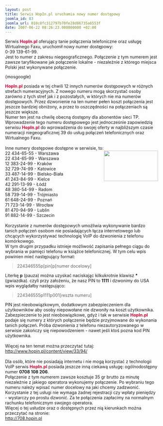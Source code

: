 ```yaml
---
layout: post
title: Serwis HopIn.pl uruchamia nowy numer dostępowy
joomla_id: 83
joomla_url: 010c8fc312797b70fe28d86735a6553f
date: 2007-06-22 08:26:23.000000000 +02:00
---
```

Serwis <strong style="color: #cc0033">HopIn.pl</strong> oferujący tanie połączenia telefoniczne oraz usługę Wirtualnego Faxu, uruchomił nowy numer dostępowy:<br />0-39 139-61-99.<br />Jest to numer z zakresu niegeograficznego. Połączenie z tym numerem jest zawsze taryfikowane jak połączenie lokalne - niezależnie z kt&oacute;rego miejsca Polski jest wykonywane połączenie.<p>{mosgoogle}</p><p><strong style="color: #cc0033">HopIn.pl</strong> posiada w tej chwili 12 innych numer&oacute;w dostępowych w r&oacute;żnych strefach numeracyjnych. Z nowego numeru mogą skorzystać osoby zar&oacute;wno z tych stref jak i z pozostałych, w kt&oacute;rych nie ma numer&oacute;w dostępowych. Przez dzwonienie na ten numer pełen koszt połączenia jest jeszcze bardziej obniżony, a przez to oszczędności na połączeniach są jeszcze większe.<br />Numer ten jest na chwilę obecną dostępny dla abonent&oacute;w sieci TP.<br />Wprowadzenie tego numeru dostępowego jest jednocześnie zapowiedzią serwisu <strong style="color: #cc0033">HopIn.pl</strong> do wprowadzenia do swojej oferty w najbliższym czasie numeracji niegeograficznej 39 do usług połączeń telefonicznych oraz Wirtualnego Faxu.<br /><br />Inne numery dostępowe dostępne w serwisie, to:<img src="http://www.hopin.pl/images/images/hopinpl_logo.jpg" alt=" " width="178" height="100" align="right" /><br />22 434-65-55 - Warszawa<br />22 434-65-99 - Warszawa<br />12 383-24-99 - Krak&oacute;w<br />32 729-74-99 - Katowice<br />33 487-14-99 - Bielsko-Biała<br />41 243-84-99 - Kielce<br />42 291-13-99 - Ł&oacute;dź<br />48 380-54-99 - Radom<br />58 739-14-99 - Tr&oacute;jmiasto<br />61 648-24-99 - Poznań<br />71 723-14-99 - Wrocław<br />81 470-94-99 - Lublin<br />91 882-14-99 - Szczecin<br /><br />Korzystanie z numer&oacute;w dostępowych umożliwia wykonywanie bardzo tanich połączeń osobom nie posiadających łącza internetowego lub chcących wykorzystywać technologię VoIP do dzwonienia z telefonu kom&oacute;rkowego.<br />W tym drugim przypadku istnieje możliwość zapisania pełnego ciągu do wybrania w pamięci telefonu w książce telefonicznej. W tym celu wpis powinien mieć następujący format:<br /></p><blockquote>224346555p[pin]p[numer docelowy]</blockquote><p>Literkę <strong>p</strong> (pauza) można uzyskać naciskając kilkukrotnie klawisz <strong>*</strong> (gwiazdka). czyli przy założeniu, że nasz PIN to <strong>1111</strong> i dzwonimy do USA wpis wyglądałby następująco:<br /></p><blockquote>224346555p1111p001[reszta numeru]<br /></blockquote><p>PIN jest nieobowiązkowym, dodatkowym zabezpieczeniem dla użytkownik&oacute;w aby osoby niepowołane nie dzwoniły na koszt użytkownika. Zabezpieczenie to jest nieobowiązkowe, gdyż i tak w serwisie <strong style="color: #cc0033">HopIn.pl</strong> podaje się numery z kt&oacute;rych połączenie będzie przyjmowane do wykonania tanich połączeń. Pr&oacute;ba dzwonienia z telefonu niezautoryzowanego w serwisie zakończy się niepowodzeniem - nawet jeśli ktoś pozna kod PIN użytkownika.<br /><br />Więcej na ten temat można przeczytać tutaj:<br /><a href="http://www.hopin.pl/content/view/33/94/">http://www.hopin.pl/content/view/33/94/</a> <br /><br />Dla os&oacute;b, kt&oacute;re nie posiadają internetu i nie mogą korzystać z technologii VoIP serwis <strong style="color: #cc0033">HopIn.pl</strong> posiada jeszcze inną ciekawą usługę: og&oacute;lnodostępny numer <strong>0708 108 206</strong>.<br />Połączenie z tym numerem zawsze kosztuje 35 gr brutto za minutę niezależnie z jakiego operatora wykonujemy połączenie. Po wybraniu tego numeru należy wpisać numer docelowy na jaki chcemy zadzwonić. Korzystanie z tej usługi nie wymaga żadnej rejestracji czy wpłaty pieniędzy - wystarczy po prostu dzwonić. Za te połączenia zapłacimy na normalnym rachunku telefonicznym swojego operatora.<br />Więcej o tej usłudze oraz o dostępnych przez nią kierunkach można przeczytać na stronie:<br /><a href="http://708.hopin.pl">http://708.hopin.pl</a> <br />&nbsp;</p>
